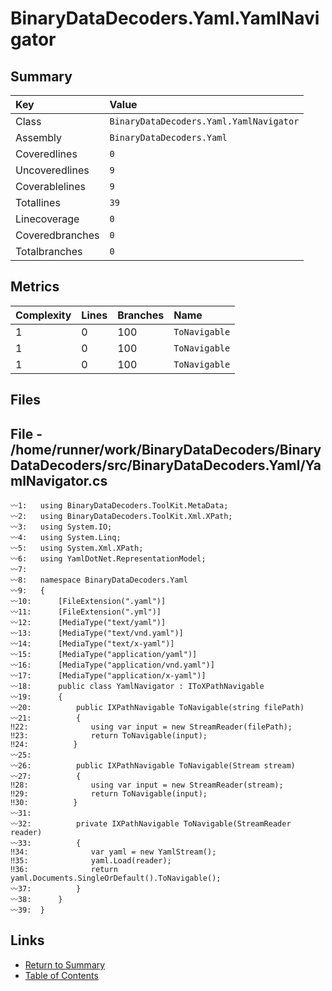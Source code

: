 ﻿# BinaryDataDecoders.Yaml.YamlNavigator

## Summary

| Key             | Value                                   |
| :-------------- | :-------------------------------------- |
| Class           | `BinaryDataDecoders.Yaml.YamlNavigator` |
| Assembly        | `BinaryDataDecoders.Yaml`               |
| Coveredlines    | `0`                                     |
| Uncoveredlines  | `9`                                     |
| Coverablelines  | `9`                                     |
| Totallines      | `39`                                    |
| Linecoverage    | `0`                                     |
| Coveredbranches | `0`                                     |
| Totalbranches   | `0`                                     |

## Metrics

| Complexity | Lines | Branches | Name          |
| :--------- | :---- | :------- | :------------ |
| 1          | 0     | 100      | `ToNavigable` |
| 1          | 0     | 100      | `ToNavigable` |
| 1          | 0     | 100      | `ToNavigable` |

## Files

## File - /home/runner/work/BinaryDataDecoders/BinaryDataDecoders/src/BinaryDataDecoders.Yaml/YamlNavigator.cs

```CSharp
〰1:   using BinaryDataDecoders.ToolKit.MetaData;
〰2:   using BinaryDataDecoders.ToolKit.Xml.XPath;
〰3:   using System.IO;
〰4:   using System.Linq;
〰5:   using System.Xml.XPath;
〰6:   using YamlDotNet.RepresentationModel;
〰7:   
〰8:   namespace BinaryDataDecoders.Yaml
〰9:   {
〰10:      [FileExtension(".yaml")]
〰11:      [FileExtension(".yml")]
〰12:      [MediaType("text/yaml")]
〰13:      [MediaType("text/vnd.yaml")]
〰14:      [MediaType("text/x-yaml")]
〰15:      [MediaType("application/yaml")]
〰16:      [MediaType("application/vnd.yaml")]
〰17:      [MediaType("application/x-yaml")]
〰18:      public class YamlNavigator : IToXPathNavigable
〰19:      {
〰20:          public IXPathNavigable ToNavigable(string filePath)
〰21:          {
‼22:              using var input = new StreamReader(filePath);
‼23:              return ToNavigable(input);
‼24:          }
〰25:  
〰26:          public IXPathNavigable ToNavigable(Stream stream)
〰27:          {
‼28:              using var input = new StreamReader(stream);
‼29:              return ToNavigable(input);
‼30:          }
〰31:  
〰32:          private IXPathNavigable ToNavigable(StreamReader reader)
〰33:          {
‼34:              var yaml = new YamlStream();
‼35:              yaml.Load(reader);
‼36:              return yaml.Documents.SingleOrDefault().ToNavigable();
〰37:          }
〰38:      }
〰39:  }
```

## Links

* [Return to Summary](Summary.md)
* [Table of Contents](../TOC.md)

